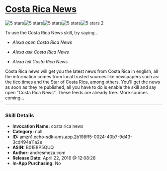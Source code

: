 # [Costa Rica News](http://alexa.amazon.com/#skills/amzn1.echo-sdk-ams.app.2b198ff5-0024-40b7-9d43-3cd494a11a2e)
![5 stars](../../images/ic_star_black_18dp_1x.png)![5 stars](../../images/ic_star_black_18dp_1x.png)![5 stars](../../images/ic_star_black_18dp_1x.png)![5 stars](../../images/ic_star_black_18dp_1x.png)![5 stars](../../images/ic_star_black_18dp_1x.png) 2

To use the Costa Rica News skill, try saying...

* *Alexa open Costa Rica News*

* *Alexa ask Costa Rica News*

* *Alexa tell Costa Rica News*

Costa Rica news will get you the latest news from Costa Rica in english, all the information comes from local trusted sources like newspapers such as: the tico times and the Star of Costa Rica, among others. You'll get the news as soon as they're published, all you have to do is enable the skill and say open "Costa Rica News". These feeds are already free. More sources coming...

***

### Skill Details

* **Invocation Name:** costa rica news
* **Category:** null
* **ID:** amzn1.echo-sdk-ams.app.2b198ff5-0024-40b7-9d43-3cd494a11a2e
* **ASIN:** B01E8P5QUQ
* **Author:** andresmeza.com
* **Release Date:** April 22, 2016 @ 12:08:28
* **In-App Purchasing:** No
